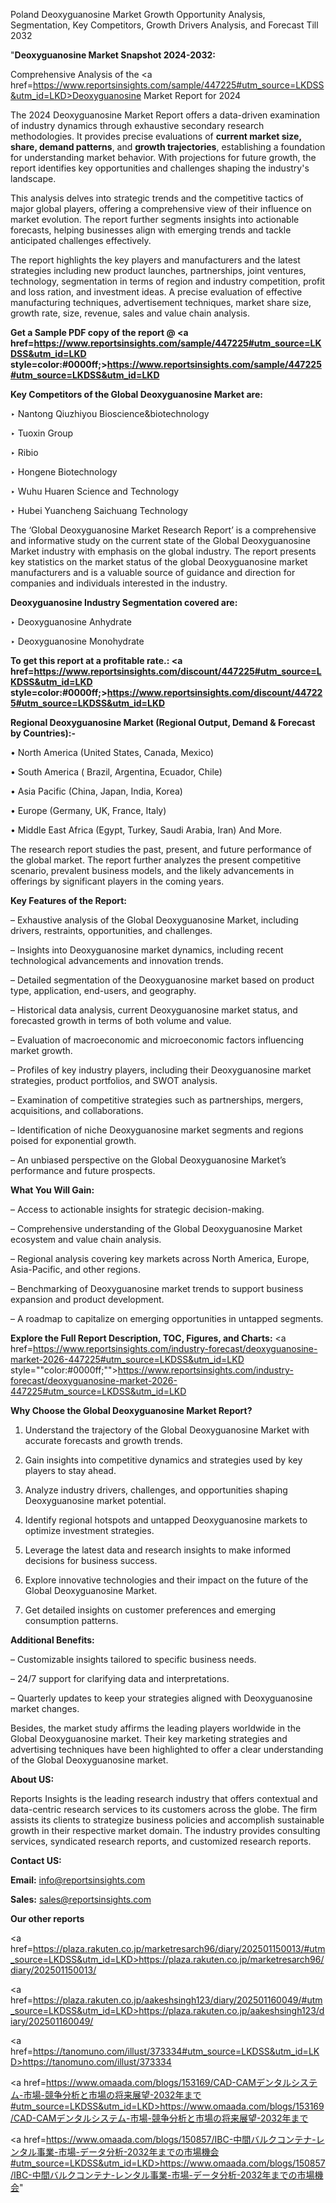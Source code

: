 Poland Deoxyguanosine Market Growth Opportunity Analysis, Segmentation, Key Competitors, Growth Drivers Analysis, and Forecast Till 2032

"<strong>Deoxyguanosine Market Snapshot 2024-2032:</strong>

Comprehensive Analysis of the <a href=https://www.reportsinsights.com/sample/447225#utm_source=LKDSS&utm_id=LKD>Deoxyguanosine Market</a> Report for 2024

The 2024 Deoxyguanosine Market Report offers a data-driven examination of industry dynamics through exhaustive secondary research methodologies. It provides precise evaluations of <strong>current market size, share, demand patterns</strong>, and <strong>growth trajectories</strong>, establishing a foundation for understanding market behavior. With projections for future growth, the report identifies key opportunities and challenges shaping the industry's landscape.

This analysis delves into strategic trends and the competitive tactics of major global players, offering a comprehensive view of their influence on market evolution. The report further segments insights into actionable forecasts, helping businesses align with emerging trends and tackle anticipated challenges effectively.

The report highlights the key players and manufacturers and the latest strategies including new product launches, partnerships, joint ventures, technology, segmentation in terms of region and industry competition, profit and loss ration, and investment ideas. A precise evaluation of effective manufacturing techniques, advertisement techniques, market share size, growth rate, size, revenue, sales and value chain analysis.

<strong>Get a Sample PDF copy of the report @ <a href=https://www.reportsinsights.com/sample/447225#utm_source=LKDSS&utm_id=LKD style=color:#0000ff;>https://www.reportsinsights.com/sample/447225#utm_source=LKDSS&utm_id=LKD</a></strong>

<strong>Key Competitors of the Global Deoxyguanosine Market are:</strong>

‣ Nantong Qiuzhiyou Bioscience&biotechnology

‣ Tuoxin Group

‣ Ribio

‣ Hongene Biotechnology

‣ Wuhu Huaren Science and Technology

‣ Hubei Yuancheng Saichuang Technology

The ‘Global Deoxyguanosine Market Research Report’ is a comprehensive and informative study on the current state of the Global Deoxyguanosine Market industry with emphasis on the global industry. The report presents key statistics on the market status of the global Deoxyguanosine market manufacturers and is a valuable source of guidance and direction for companies and individuals interested in the industry.

<strong>Deoxyguanosine Industry Segmentation covered are:</strong>

‣ Deoxyguanosine Anhydrate

‣ Deoxyguanosine Monohydrate

<strong>To get this report at a profitable rate.: <a href=https://www.reportsinsights.com/discount/447225#utm_source=LKDSS&utm_id=LKD style=color:#0000ff;>https://www.reportsinsights.com/discount/447225#utm_source=LKDSS&utm_id=LKD</a></strong>

<strong>Regional Deoxyguanosine Market (Regional Output, Demand &amp; Forecast by Countries):-</strong>

• North America (United States, Canada, Mexico)

• South America ( Brazil, Argentina, Ecuador, Chile)

• Asia Pacific (China, Japan, India, Korea)

• Europe (Germany, UK, France, Italy)

• Middle East Africa (Egypt, Turkey, Saudi Arabia, Iran) And More.

The research report studies the past, present, and future performance of the global market. The report further analyzes the present competitive scenario, prevalent business models, and the likely advancements in offerings by significant players in the coming years.

<strong>Key Features of the Report:</strong>

– Exhaustive analysis of the Global Deoxyguanosine Market, including drivers, restraints, opportunities, and challenges.

– Insights into Deoxyguanosine market dynamics, including recent technological advancements and innovation trends.

– Detailed segmentation of the Deoxyguanosine market based on product type, application, end-users, and geography.

– Historical data analysis, current Deoxyguanosine market status, and forecasted growth in terms of both volume and value.

– Evaluation of macroeconomic and microeconomic factors influencing market growth.

– Profiles of key industry players, including their Deoxyguanosine market strategies, product portfolios, and SWOT analysis.

– Examination of competitive strategies such as partnerships, mergers, acquisitions, and collaborations.

– Identification of niche Deoxyguanosine market segments and regions poised for exponential growth.

– An unbiased perspective on the Global Deoxyguanosine Market’s performance and future prospects.

<strong>What You Will Gain:</strong>

– Access to actionable insights for strategic decision-making.

– Comprehensive understanding of the Global Deoxyguanosine Market ecosystem and value chain analysis.

– Regional analysis covering key markets across North America, Europe, Asia-Pacific, and other regions.

– Benchmarking of Deoxyguanosine market trends to support business expansion and product development.

– A roadmap to capitalize on emerging opportunities in untapped segments.

<strong>Explore the Full Report Description, TOC, Figures, and Charts:</strong>
<a href=https://www.reportsinsights.com/industry-forecast/deoxyguanosine-market-2026-447225#utm_source=LKDSS&utm_id=LKD style=""color:#0000ff;"">https://www.reportsinsights.com/industry-forecast/deoxyguanosine-market-2026-447225#utm_source=LKDSS&utm_id=LKD</a>

<strong>Why Choose the Global Deoxyguanosine Market Report?</strong>

1. Understand the trajectory of the Global Deoxyguanosine Market with accurate forecasts and growth trends.

2. Gain insights into competitive dynamics and strategies used by key players to stay ahead.

3. Analyze industry drivers, challenges, and opportunities shaping Deoxyguanosine market potential.

4. Identify regional hotspots and untapped Deoxyguanosine markets to optimize investment strategies.

5. Leverage the latest data and research insights to make informed decisions for business success.

6. Explore innovative technologies and their impact on the future of the Global Deoxyguanosine Market.

7. Get detailed insights on customer preferences and emerging consumption patterns.

<strong>Additional Benefits:</strong>

– Customizable insights tailored to specific business needs.

– 24/7 support for clarifying data and interpretations.

– Quarterly updates to keep your strategies aligned with Deoxyguanosine market changes.

Besides, the market study affirms the leading players worldwide in the Global Deoxyguanosine market. Their key marketing strategies and advertising techniques have been highlighted to offer a clear understanding of the Global Deoxyguanosine market.

<strong><strong>About US</strong>:</strong>

Reports Insights is the leading research industry that offers contextual and data-centric research services to its customers across the globe. The firm assists its clients to strategize business policies and accomplish sustainable growth in their respective market domain. The industry provides consulting services, syndicated research reports, and customized research reports.

<strong>Contact US:</strong>

<p class=><b>Email:</b> <a href=mailto:info@reportsinsights.com>info@reportsinsights.com</a></p>
<p class=><b>Sales:</b> <a href=mailto:sales@reportsinsights.com>sales@reportsinsights.com</a></p>

<strong>Our other reports</strong>

<a href=https://plaza.rakuten.co.jp/marketresarch96/diary/202501150013/#utm_source=LKDSS&utm_id=LKD>https://plaza.rakuten.co.jp/marketresarch96/diary/202501150013/</a>

<a href=https://plaza.rakuten.co.jp/aakeshsingh123/diary/202501160049/#utm_source=LKDSS&utm_id=LKD>https://plaza.rakuten.co.jp/aakeshsingh123/diary/202501160049/</a>

<a href=https://tanomuno.com/illust/373334#utm_source=LKDSS&utm_id=LKD>https://tanomuno.com/illust/373334</a>

<a href=https://www.omaada.com/blogs/153169/CAD-CAMデンタルシステム-市場-競争分析と市場の将来展望-2032年まで#utm_source=LKDSS&utm_id=LKD>https://www.omaada.com/blogs/153169/CAD-CAMデンタルシステム-市場-競争分析と市場の将来展望-2032年まで</a>

<a href=https://www.omaada.com/blogs/150857/IBC-中間バルクコンテナ-レンタル事業-市場-データ分析-2032年までの市場機会#utm_source=LKDSS&utm_id=LKD>https://www.omaada.com/blogs/150857/IBC-中間バルクコンテナ-レンタル事業-市場-データ分析-2032年までの市場機会</a>"
